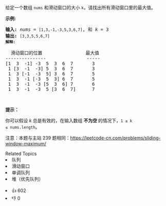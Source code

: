 <p>给定一个数组 <code>nums</code> 和滑动窗口的大小 <code>k</code>，请找出所有滑动窗口里的最大值。</p>

<p><strong>示例:</strong></p>

<pre>
<strong>输入:</strong> <em>nums</em> = <span><code>[1,3,-1,-3,5,3,6,7]</code></span>, 和 <em>k</em> = 3
<strong>输出: </strong><span><code>[3,3,5,5,6,7] 
<strong>解释: 
</strong></code></span>
  滑动窗口的位置                最大值
---------------               -----
[1  3  -1] -3  5  3  6  7       3
 1 [3  -1  -3] 5  3  6  7       3
 1  3 [-1  -3  5] 3  6  7       5
 1  3  -1 [-3  5  3] 6  7       5
 1  3  -1  -3 [5  3  6] 7       6
 1  3  -1  -3  5 [3  6  7]      7</pre>

<p>&nbsp;</p>

<p><strong>提示：</strong></p>

<p>你可以假设 <em>k </em>总是有效的，在输入数组&nbsp;<strong>不为空&nbsp;</strong>的情况下，<code>1 ≤ k ≤&nbsp;nums.length</code>。</p>

<p>注意：本题与主站 239 题相同：<a href="https://leetcode-cn.com/problems/sliding-window-maximum/">https://leetcode-cn.com/problems/sliding-window-maximum/</a></p>

<div><div>Related Topics</div><div><li>队列</li><li>滑动窗口</li><li>单调队列</li><li>堆（优先队列）</li></div></div><br><div><li>👍 602</li><li>👎 0</li></div>